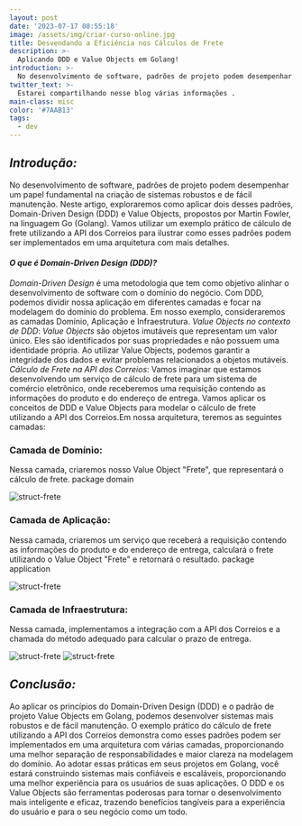 ```yaml
---
layout: post
date: '2023-07-17 08:55:18'
image: /assets/img/criar-curso-online.jpg
title: Desvendando a Eficiência nos Cálculos de Frete
description: >-
  Aplicando DDD e Value Objects em Golang!
introduction: >-
  No desenvolvimento de software, padrões de projeto podem desempenhar um papel fundamental na criação de sistemas robustos e de fácil manutenção .
twitter_text: >-
  Estarei compartilhando nesse blog várias informações .
main-class: misc
color: '#7AAB13'
tags:
  - dev
---
```


## *Introdução:*

  No desenvolvimento de software, padrões de projeto podem desempenhar um papel fundamental na criação de sistemas robustos e de fácil manutenção. Neste artigo, exploraremos como aplicar dois desses padrões, Domain-Driven Design (DDD) e Value Objects, propostos por Martin Fowler, na linguagem Go (Golang). Vamos utilizar um exemplo prático de cálculo de frete utilizando a API dos Correios para ilustrar como esses padrões podem ser implementados em uma arquitetura com mais detalhes.

#### _O que é Domain-Driven Design (DDD)?_

_Domain-Driven Design_ é uma metodologia que tem como objetivo alinhar o desenvolvimento de software com o domínio do negócio. Com DDD, podemos dividir nossa aplicação em diferentes camadas e focar na modelagem do domínio do problema. Em nosso exemplo, consideraremos as camadas Domínio, Aplicação e Infraestrutura.
_Value Objects no contexto de DDD_:
_Value Objects_ são objetos imutáveis que representam um valor único. Eles são identificados por suas propriedades e não possuem uma identidade própria. Ao utilizar Value Objects, podemos garantir a integridade dos dados e evitar problemas relacionados a objetos mutáveis.
_Cálculo de Frete na API dos Correios_:
Vamos imaginar que estamos desenvolvendo um serviço de cálculo de frete para um sistema de comércio eletrônico, onde receberemos uma requisição contendo as informações do produto e do endereço de entrega. Vamos aplicar os conceitos de DDD e Value Objects para modelar o cálculo de frete utilizando a API dos Correios.Em nossa arquitetura, teremos as seguintes camadas:

### **Camada de Domínio:**
Nessa camada, criaremos nosso Value Object "Frete", que representará o cálculo de frete.
package domain

![struct-frete](./assets/img/ddd-value-object/struct-frete.png "Struct Frete")


### **Camada de Aplicação:**
Nessa camada, criaremos um serviço que receberá a requisição contendo as informações do produto e do endereço de entrega, calculará o frete utilizando o Value Object "Frete" e retornará o resultado.
package application

![struct-frete](./assets/img/ddd-value-object/service-frete.png "Service Frete")


### **Camada de Infraestrutura:**
Nessa camada, implementamos a integração com a API dos Correios e a chamada do método adequado para calcular o prazo de entrega.

![struct-frete](./assets/img/ddd-value-object/infra-part-1.png "Infraestructure")
![struct-frete](./assets/img/ddd-value-object/infra-part-2.png "Infraestructure 2")

## *Conclusão:*
Ao aplicar os princípios do Domain-Driven Design (DDD) e o padrão de projeto Value Objects em Golang, podemos desenvolver sistemas mais robustos e de fácil manutenção. O exemplo prático do cálculo de frete utilizando a API dos Correios demonstra como esses padrões podem ser implementados em uma arquitetura com várias camadas, proporcionando uma melhor separação de responsabilidades e maior clareza na modelagem do domínio. Ao adotar essas práticas em seus projetos em Golang, você estará construindo sistemas mais confiáveis e escaláveis, proporcionando uma melhor experiência para os usuários de suas aplicações. O DDD e os Value Objects são ferramentas poderosas para tornar o desenvolvimento mais inteligente e eficaz, trazendo benefícios tangíveis para a experiência do usuário e para o seu negócio como um todo.
